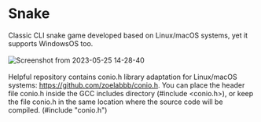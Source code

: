 # Snake
Classic CLI snake game developed based on Linux/macOS systems, yet it supports WindowsOS too.<br>
<br> 
![Screenshot from 2023-05-25 14-28-40](https://github.com/canetizen/Snake/assets/81326097/1c7478de-4b44-4d6b-9176-5e975c8e3873)
<br><br>
Helpful repository contains conio.h library adaptation for Linux/macOS systems: https://github.com/zoelabbb/conio.h. You can place the header file conio.h inside the GCC includes directory (#include <conio.h>), or keep the file conio.h in the same location where the source code will be compiled. (#include "conio.h") <br>


